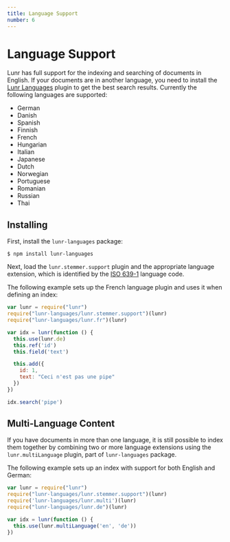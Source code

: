 ```yaml
---
title: Language Support
number: 6
---
```

# Language Support

Lunr has full support for the indexing and searching of documents in English. If your documents are in another language, you need to install the [Lunr Languages](https://github.com/MihaiValentin/lunr-languages) plugin to get the best search results. Currently the following languages are supported:

* <span class="flag flag-de">German</span>
* <span class="flag flag-dk">Danish</span>
* <span class="flag flag-es">Spanish</span>
* <span class="flag flag-fi">Finnish</span>
* <span class="flag flag-fr">French</span>
* <span class="flag flag-hu">Hungarian</span>
* <span class="flag flag-it">Italian</span>
* <span class="flag flag-jp">Japanese</span>
* <span class="flag flag-nl">Dutch</span>
* <span class="flag flag-no">Norwegian</span>
* <span class="flag flag-pt">Portuguese</span>
* <span class="flag flag-ro">Romanian</span>
* <span class="flag flag-ru">Russian</span>
* <span class="flag flag-th">Thai</span>

## Installing

First, install the `lunr-languages` package:

```shell
$ npm install lunr-languages
```

Next, load the `lunr.stemmer.support` plugin and the appropriate language extension, which is identified by the [ISO 639-1](https://en.wikipedia.org/wiki/List_of_ISO_639-1_codes) language code.

The following example sets up the French language plugin and uses it when defining an index:

```javascript
var lunr = require("lunr")
require("lunr-languages/lunr.stemmer.support")(lunr)
require("lunr-languages/lunr.fr")(lunr)

var idx = lunr(function () {
  this.use(lunr.de)
  this.ref('id')
  this.field('text')

  this.add({
    id: 1,
    text: "Ceci n'est pas une pipe"
  })
})

idx.search('pipe')
```

## Multi-Language Content

If you have documents in more than one language, it is still possible to index them together by combining two or more language extensions using the `lunr.multiLanguage` plugin, part of `lunr-languages` package.

The following example sets up an index with support for both English and German:

```javascript
var lunr = require("lunr")
require("lunr-languages/lunr.stemmer.support")(lunr)
require('lunr-languages/lunr.multi')(lunr)
require("lunr-languages/lunr.de")(lunr)

var idx = lunr(function () {
  this.use(lunr.multiLanguage('en', 'de'))
})
```
